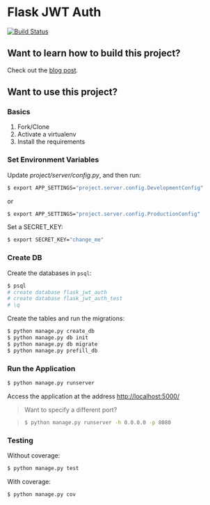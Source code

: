 # Flask JWT Auth

[![Build Status](https://travis-ci.org/realpython/flask-jwt-auth.svg?branch=master)](https://travis-ci.org/realpython/flask-jwt-auth)

## Want to learn how to build this project?

Check out the [blog post](https://realpython.com/blog/python/token-based-authentication-with-flask/).

## Want to use this project?

### Basics

1. Fork/Clone
1. Activate a virtualenv
1. Install the requirements

### Set Environment Variables

Update *project/server/config.py*, and then run:

```sh
$ export APP_SETTINGS="project.server.config.DevelopmentConfig"
```

or

```sh
$ export APP_SETTINGS="project.server.config.ProductionConfig"
```

Set a SECRET_KEY:

```sh
$ export SECRET_KEY="change_me"
```

### Create DB

Create the databases in `psql`:

```sh
$ psql
# create database flask_jwt_auth
# create database flask_jwt_auth_test
# \q
```

Create the tables and run the migrations:

```sh
$ python manage.py create_db
$ python manage.py db init
$ python manage.py db migrate
$ python manage.py prefill_db
```

### Run the Application

```sh
$ python manage.py runserver
```

Access the application at the address [http://localhost:5000/](http://localhost:5000/)

> Want to specify a different port?

> ```sh
> $ python manage.py runserver -h 0.0.0.0 -p 8080
> ```

### Testing

Without coverage:

```sh
$ python manage.py test
```

With coverage:

```sh
$ python manage.py cov
```

